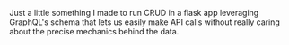 Just a little something I made to run CRUD in a flask app leveraging GraphQL's schema that lets us easily make API calls without really caring about the precise mechanics behind the data.